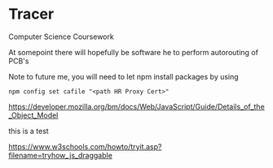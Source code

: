 # Tracer
Computer Science Coursework

At somepoint there will hopefully be software he to perform autorouting of PCB's

Note to future me, you will need to let npm install packages by using

```npm config set cafile "<path HR Proxy Cert>"```

https://developer.mozilla.org/bm/docs/Web/JavaScript/Guide/Details_of_the_Object_Model

this is a test

https://www.w3schools.com/howto/tryit.asp?filename=tryhow_js_draggable

